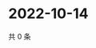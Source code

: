 # 2022-10-14

共 0 条

<!-- BEGIN WEIBO -->
<!-- 最后更新时间 Fri Oct 14 2022 21:47:35 GMT+0800 (China Standard Time) -->

<!-- END WEIBO -->
